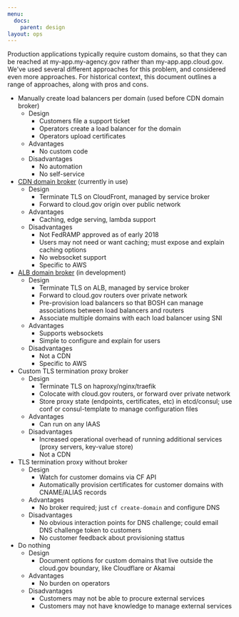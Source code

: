 ```yaml
---
menu:
  docs:
    parent: design
layout: ops
---
```


Production applications typically require custom domains, so that they can be reached at my-app.my-agency.gov rather than my-app.app.cloud.gov. We've used several different approaches for this problem, and considered even more approaches. For historical context, this document outlines a range of approaches, along with pros and cons.

* Manually create load balancers per domain (used before CDN domain broker)
    * Design
        * Customers file a support ticket
        * Operators create a load balancer for the domain
        * Operators upload certificates
    * Advantages
        * No custom code
    * Disadvantages
        * No automation
        * No self-service
* [CDN domain broker](https://github.com/18F/cf-cdn-service-broker) (currently in use)
    * Design
        * Terminate TLS on CloudFront, managed by service broker
        * Forward to cloud.gov origin over public network
    * Advantages
        * Caching, edge serving, lambda support
    * Disadvantages
        * Not FedRAMP approved as of early 2018
        * Users may not need or want caching; must expose and explain caching options
        * No websocket support
        * Specific to AWS
* [ALB domain broker](https://github.com/18F/cf-domain-broker-alb) (in development)
    * Design
        * Terminate TLS on ALB, managed by service broker
        * Forward to cloud.gov routers over private network
        * Pre-provision load balancers so that BOSH can manage associations between load balancers and routers
        * Associate multiple domains with each load balancer using SNI
    * Advantages
        * Supports websockets
        * Simple to configure and explain for users
    * Disadvantages
        * Not a CDN
        * Specific to AWS
* Custom TLS termination proxy broker
    * Design
        * Terminate TLS on haproxy/nginx/traefik
        * Colocate with cloud.gov routers, or forward over private network
        * Store proxy state (endpoints, certificates, etc) in etcd/consul; use conf or consul-template to manage configuration files
    * Advantages
        * Can run on any IAAS
    * Disadvantages
        * Increased operational overhead of running additional services (proxy servers, key-value store)
        * Not a CDN
* TLS termination proxy without broker
    * Design
        * Watch for customer domains via CF API
        * Automatically provision certificates for customer domains with CNAME/ALIAS records
    * Advantages
        * No broker required; just `cf create-domain` and configure DNS
    * Disadvantages
        * No obvious interaction points for DNS challenge; could email DNS challenge token to customers
        * No customer feedback about provisioning stattus
* Do nothing
    * Design
        * Document options for custom domains that live outside the cloud.gov boundary, like Cloudflare or Akamai
    * Advantages
        * No burden on operators
    * Disadvantages
        * Customers may not be able to procure external services
        * Customers may not have knowledge to manage external services
